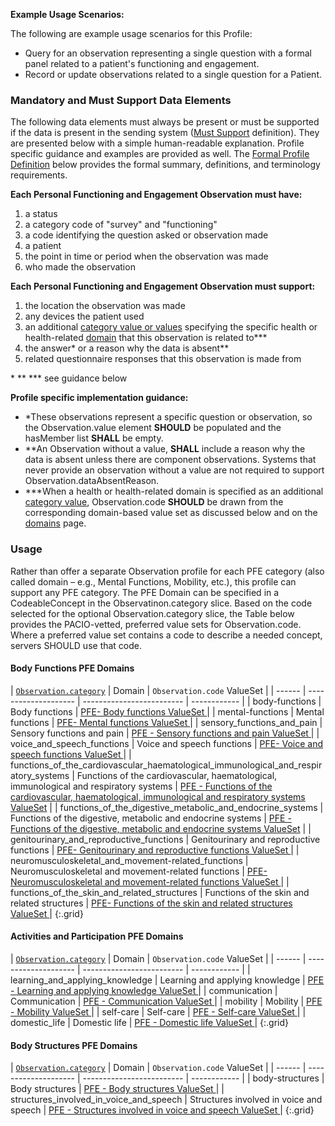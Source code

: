 **Example Usage Scenarios:**

The following are example usage scenarios for this Profile:
* Query for an observation representing a single question with a formal panel related to a patient's functioning and engagement.
* Record or update observations related to a single question for a Patient.

### Mandatory and Must Support Data Elements

The following data elements must always be present or must be supported if the data is present in the sending system ([Must Support](formal_specification.html#must-support) definition). They are presented below with a simple human-readable explanation.  Profile specific guidance and examples are provided as well.  The [Formal Profile Definition](#profile) below provides the formal summary, definitions, and terminology requirements.

**Each Personal Functioning and Engagement Observation must have:**

1. a status
1. a category code of "survey" and "functioning"
1. a code identifying the question asked or observation made
1. a patient
1. the point in time or period when the observation was made
1. who made the observation

**Each Personal Functioning and Engagement Observation must support:**

1. the location the observation was made
1. any devices the patient used
1. an additional [category value or values](ValueSet-pfe-category-vs.html) specifying the specific health or health-related [domain](domains.html) that this observation is related to***
1. the answer\* or a reason why the data is absent\*\*
1. related questionnaire responses that this observation is made from

\* \*\* \*\*\* see guidance below

**Profile specific implementation guidance:**

* \*These observations represent a specific question or observation, so the Observation.value element **SHOULD** be populated and the hasMember list **SHALL** be empty.
* \*\*An Observation without a value, **SHALL** include a reason why the data is absent unless there are component observations. Systems that never provide an observation without a value are not required to support Observation.dataAbsentReason.
* \*\*\*When a health or health-related domain is specified as an additional [category value](ValueSet-pfe-category-vs.html), Observation.code **SHOULD** be drawn from the corresponding domain-based value set as discussed below and on the [domains](domains.html) page.



### Usage

Rather than offer a separate Observation profile for each PFE category (also called domain – e.g., Mental Functions, Mobility, etc.), this profile can support any PFE category. The PFE Domain can be specified in a CodeableConcept in the Observatinon.category slice. Based on the code selected for the optional Observation.category slice, the Table below provides the PACIO-vetted, preferred value sets for Observation.code. Where a preferred value set contains a code to describe a needed concept, servers SHOULD use that code.

#### Body Functions PFE Domains

| [`Observation.category`](ValueSet-pfe-category-vs.html) | Domain | `Observation.code` ValueSet |
| ------ | -------------------- | ------------------------- | ------------ |
| body-functions | Body functions | [ PFE- Body functions ValueSet ]( ValueSet-pfe-body-functions-vs.html ) |
| mental-functions | Mental functions | [ PFE- Mental functions ValueSet ]( ValueSet-pfe-mental-functions-vs.html ) |
|  sensory_functions_and_pain | Sensory functions and pain | [ PFE - Sensory functions and pain ValueSet ]( ValueSet-pfe-sensory-functions-pain-vs.html ) |
| voice_and_speech_functions | Voice and speech functions | [ PFE- Voice and speech functions ValueSet ]( ValueSet-pfe-voice-and-speech-vs.html ) |
| functions_of_the_cardiovascular_haematological_immunological_and_respiratory_systems |  Functions of the cardiovascular, haematological, immunological and respiratory systems | [PFE - Functions of the cardiovascular, haematological, immunological and respiratory systems ValueSet]( ValueSet-pfe-functions-of-cardiovascular-vs.html ) |
| functions_of_the_digestive_metabolic_and_endocrine_systems |  Functions of the digestive, metabolic and endocrine systems | [PFE - Functions of the digestive, metabolic and endocrine systems ValueSet]( ValueSet-pfe-functions-of-digestive-vs.html ) |
| genitourinary_and_reproductive_functions | Genitourinary and reproductive functions | [ PFE- Genitourinary and reproductive functions ValueSet ]( ValueSet-pfe-genitourinary-vs.html )  |
| neuromusculoskeletal_and_movement-related_functions | Neuromusculoskeletal and movement-related functions | [ PFE- Neuromusculoskeletal and movement-related functions ValueSet ]( ValueSet-pfe-neuromusculoskeletal-vs.html ) |
| functions_of_the_skin_and_related_structures | Functions of the skin and related structures | [ PFE- Functions of the skin and related structures ValueSet ]( ValueSet-pfe-skin-functions-vs.html ) |
{:.grid}

#### Activities and Participation PFE Domains

| [`Observation.category`](ValueSet-pfe-category-vs.html) | Domain | `Observation.code` ValueSet |
| ------ | -------------------- | ------------------------- | ------------ |
| learning_and_applying_knowledge | Learning and applying knowledge | [PFE - Learning and applying knowledge ValueSet ]( ValueSet-pfe-learning-and-applying-knowledge-vs.html ) |
| communication  | Communication | [PFE - Communication ValueSet ]( ValueSet-pfe-communication-vs.html ) |
| mobility | Mobility | [PFE - Mobility ValueSet ]( ValueSet-pfe-mobility-vs.html ) |
| self-care | Self-care | [PFE - Self-care ValueSet ]( ValueSet-pfe-self-care-vs.html ) |
| domestic_life | Domestic life | [PFE - Domestic life ValueSet ]( ValueSet-pfe-domestic-life-vs.html ) |
{:.grid}

#### Body Structures PFE Domains

| [`Observation.category`](ValueSet-pfe-category-vs.html) | Domain | `Observation.code` ValueSet |
| ------ | -------------------- | ------------------------- | ------------ |
| body-structures | Body structures  | [PFE - Body structures ValueSet ]( ValueSet-pfe-body-structures-vs.html ) |
| structures_involved_in_voice_and_speech | Structures involved in voice and speech  | [PFE - Structures involved in voice and speech ValueSet ]( ValueSet-pfe-structures-voice-and-speech-vs.html ) |
{:.grid} 
